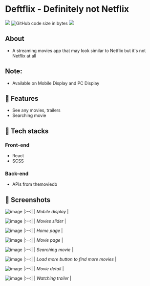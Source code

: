 # Deftflix - Definitely not Netflix
<img src="https://img.shields.io/github/issues/anhduy1202/Not-Reddit"/> ![GitHub code size in bytes](https://img.shields.io/github/languages/code-size/anhduy1202/Not-Reddit) <img src="https://img.shields.io/github/license/anhduy1202/Not-Reddit"/>

## About
* A streaming movies app that may look similar to Netflix but it's not Netflix at all

## Note:
* Available on Mobile Display and PC Display

## 🤖 Features
* See any movies, trailers
* Searching movie

## 🤖 Tech stacks
### Front-end
* React
* SCSS

### Back-end
* APIs from themoviedb

## 👾 Screenshots

![image](https://user-images.githubusercontent.com/94590046/213256429-edab4af5-5b5c-4224-b4f9-932b60cdc141.png)
|:--:| 
| *Mobile display* |

![image](https://user-images.githubusercontent.com/94590046/213253559-64139a5a-ec74-415d-8187-3c1641da0c7f.png)
|:--:| 
| *Movies slider* |

![image](https://user-images.githubusercontent.com/94590046/213254586-6ab4f6bb-c42d-4a34-8505-b833ec86213e.png)
|:--:| 
| *Home page* |

![image](https://user-images.githubusercontent.com/94590046/213254852-d5e4cee2-cb6d-4be7-be29-e8702551e740.png)
|:--:| 
| *Movie page* |

![image](https://user-images.githubusercontent.com/94590046/213254931-b91f5e7c-ff78-48a0-92c8-d86035f83fdf.png)
|:--:| 
| *Searching movie* |

![image](https://user-images.githubusercontent.com/94590046/213255214-cfbd697f-c6a5-476a-b2f6-a094294f0503.png)
|:--:| 
| *Load more button to find more movies* |

![image](https://user-images.githubusercontent.com/94590046/213256298-80b46f39-0484-4395-9280-7b8e817f6b67.png)
|:--:| 
| *Movie detail* |

![image](https://user-images.githubusercontent.com/94590046/213256562-9fb0eab4-6bd3-41da-84e3-ea420eb4e016.png)
|:--:| 
| *Watching trailer* |
